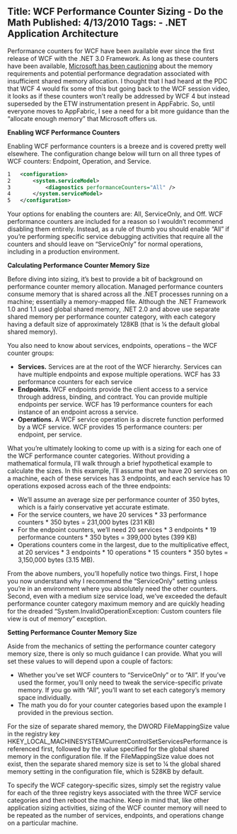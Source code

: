 Title: WCF Performance Counter Sizing - Do the Math
Published: 4/13/2010
Tags:
    - .NET Application Architecture
---
Performance counters for WCF have been available ever since the first release of WCF with the .NET 3.0 Framework. As long as these counters have been available, [Microsoft has been cautioning](https://docs.microsoft.com/en-us/previous-versions/dotnet/netframework-3.5/ms735098(v=vs.90)?redirectedfrom=MSDN) about the memory requirements and potential performance degradation associated with insufficient shared memory allocation. I thought that I had heard at the PDC that WCF 4 would fix some of this but going back to the WCF session video, it looks as if these counters won’t really be addressed by WCF 4 but instead superseded by the ETW instrumentation present in AppFabric. So, until everyone moves to AppFabric, I see a need for a bit more guidance than the “allocate enough memory” that Microsoft offers us.

**Enabling WCF Performance Counters**

Enabling WCF performance counters is a breeze and is covered pretty well elsewhere.  The configuration change below will turn on all three types of WCF counters: Endpoint, Operation, and Service.

```xml
1	<configuration>
2	    <system.serviceModel>
3	        <diagnostics performanceCounters="All" />
4	    </system.serviceModel>
5	</configuration>
```
Your options for enabling the counters are: All, ServiceOnly, and Off. WCF performance counters are included for a reason so I wouldn’t recommend disabling them entirely. Instead, as a rule of thumb you should enable “All” if you’re performing specific service debugging activities that require all the counters and should leave on “ServiceOnly” for normal operations, including in a production environment.

**Calculating Performance Counter Memory Size**

Before diving into sizing, it’s best to provide a bit of background on performance counter memory allocation. Managed performance counters consume memory that is shared across all the .NET processes running on a machine; essentially a memory-mapped file. Although the .NET Framework 1.0 and 1.1 used global shared memory, .NET 2.0 and above use separate shared memory per performance counter category, with each category having a default size of approximately 128KB (that is ¼ the default global shared memory).

You also need to know about services, endpoints, operations – the WCF counter groups:

* **Services.** Services are at the root of the WCF hierarchy. Services can have multiple endpoints and expose multiple operations. WCF has 33 performance counters for each service
* **Endpoints.** WCF endpoints provide the client access to a service through address, binding, and contract. You can provide multiple endpoints per service. WCF has 19 performance counters for each instance of an endpoint across a service.
* **Operations.** A WCF service operation is a discrete function performed by a WCF service. WCF provides 15 performance counters: per endpoint, per service.

What you’re ultimately looking to come up with is a sizing for each one of the WCF performance counter categories. Without providing a mathematical formula, I’ll walk through a brief hypothetical example to calculate the sizes. In this example, I’ll assume that we have 20 services on a machine, each of these services has 3 endpoints, and each service has 10 operations exposed across each of the three endpoints:

* We’ll assume an average size per performance counter of 350 bytes, which is a fairly conservative yet accurate estimate.
* For the service counters, we have 20 services * 33 performance counters * 350 bytes = 231,000 bytes (231 KB)
* For the endpoint counters, we’ll need 20 services * 3 endpoints * 19 performance counters * 350 bytes = 399,000 bytes (399 KB)
* Operations counters come in the largest, due to the multiplicative effect, at 20 services * 3 endpoints * 10 operations * 15 counters * 350 bytes = 3,150,000 bytes (3.15 MB).

From the above numbers, you’ll hopefully notice two things. First, I hope you now understand why I recommend the “ServiceOnly” setting unless you’re in an environment where you absolutely need the other counters. Second, even with a medium size service load, we’ve exceeded the default performance counter category maximum memory and are quickly heading for the dreaded “System.InvalidOperationException: Custom counters file view is out of memory” exception.

**Setting Performance Counter Memory Size**

Aside from the mechanics of setting the performance counter category memory size, there is only so much guidance I can provide. What you will set these values to will depend upon a couple of factors:

* Whether you’ve set WCF counters to “ServiceOnly” or to “All”. If you’ve used the former, you’ll only need to tweak the service-specific private memory. If you go with “All”, you’ll want to set each category’s memory space individually.
* The math you do for your counter categories based upon the example I provided in the previous section.

For the size of separate shared memory, the DWORD FileMappingSize value in the registry key HKEY_LOCAL_MACHINESYSTEMCurrentControlSetServices<category name>Performance is referenced first, followed by the value specified for the global shared memory in the configuration file. If the FileMappingSize value does not exist, then the separate shared memory size is set to ¼ the global shared memory setting in the configuration file, which is 528KB by default.

To specify the WCF category-specific sizes, simply set the registry value for each of the three registry keys associated with the three WCF service categories and then reboot the machine. Keep in mind that, like other application sizing activities, sizing of the WCF counter memory will need to be repeated as the number of services, endpoints, and operations change on a particular machine.